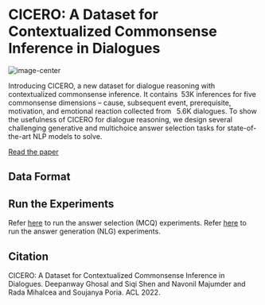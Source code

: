 # CICERO: A Dataset for Contextualized Commonsense Inference in Dialogues

![image-center](https://declare-lab.net/assets/images/resources/cicero.png)


Introducing CICERO, a new dataset for dialogue reasoning with contextualized commonsense inference. It contains 53K inferences for five commonsense dimensions – cause, subsequent event, prerequisite, motivation, and emotional reaction collected from  5.6K dialogues. To show the usefulness of CICERO for dialogue reasoning, we design several challenging generative and multichoice answer selection tasks for state-of-the-art NLP models to solve.

[Read the paper]()

## Data Format

## Run the Experiments

Refer [here](https://github.com/declare-lab/CICERO/tree/main/experiments/mcq) to run the answer selection (MCQ) experiments.
Refer [here](https://github.com/declare-lab/CICERO/tree/main/experiments/nlg) to run the answer generation (NLG) experiments.

## Citation

CICERO: A Dataset for Contextualized Commonsense Inference in Dialogues. Deepanway Ghosal and Siqi Shen and Navonil Majumder and Rada Mihalcea and Soujanya Poria. ACL 2022.
